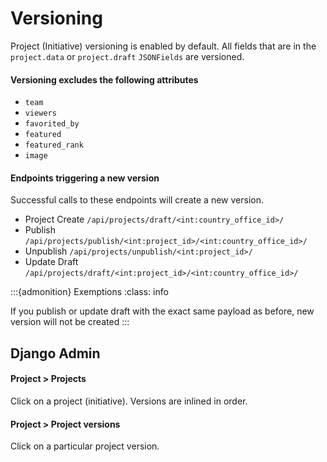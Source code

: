 # Versioning
Project (Initiative) versioning is enabled by default.
All fields that are in the `project.data` or `project.draft` `JSONFields` are versioned.

#### Versioning excludes the following attributes
- `team`
- `viewers`
- `favorited_by`
- `featured`
- `featured_rank`
- `image`

#### Endpoints triggering a new version
Successful calls to these endpoints will create a new version.
- Project Create `/api/projects/draft/<int:country_office_id>/`
- Publish `/api/projects/publish/<int:project_id>/<int:country_office_id>/`
- Unpublish `/api/projects/unpublish/<int:project_id>/`
- Update Draft `/api/projects/draft/<int:project_id>/<int:country_office_id>/`

:::{admonition} Exemptions
:class: info

If you publish or update draft with the exact same payload as before, new version will not be created
:::

## Django Admin

#### Project > Projects
Click on a project (initiative). Versions are inlined in order.

#### Project > Project versions
Click on a particular project version.